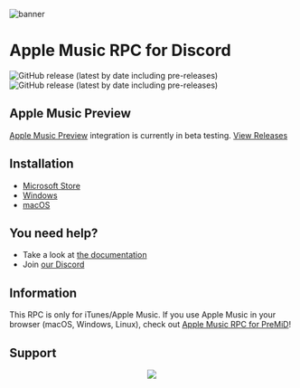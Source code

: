 ![banner](https://user-images.githubusercontent.com/53608074/201397177-1d08c4ed-d595-41ab-86cb-3e8bd1da46dd.png)
# Apple Music RPC for Discord

![GitHub release (latest by date including pre-releases)](https://img.shields.io/github/downloads-pre/zephraOSS/Apple-Music-RPC/total) ![GitHub release (latest by date including pre-releases)](https://img.shields.io/github/downloads/zephraOSS/Apple-Music-RPC/latest/total) 

## Apple Music Preview
[Apple Music Preview](https://apps.microsoft.com/store/detail/apple-music-preview/9PFHDD62MXS1) integration is currently in beta testing. [View Releases](https://github.com/zephraOSS/Apple-Music-RPC/releases)

## Installation
* [Microsoft Store](https://docs.amrpc.zephra.org/installation/windows/microsoft-store)
* [Windows](https://docs.amrpc.zephra.org/installation/windows)
* [macOS](https://docs.amrpc.zephra.org/installation/macos)

## You need help?
* Take a look at [the documentation](https://docs.amrpc.zephra.org)
* Join [our Discord](https://discord.gg/APDghNfJhQ)

## Information
This RPC is only for iTunes/Apple Music. If you use Apple Music in your browser (macOS, Windows, Linux), check out [Apple Music RPC for PreMiD](https://premid.app/store/presences/Apple%20Music)!

## Support
<div align="center">
  <a href="https://ko-fi.com/V7V57SSRM"><img src="https://ko-fi.com/img/githubbutton_sm.svg"/></a>
</div>
